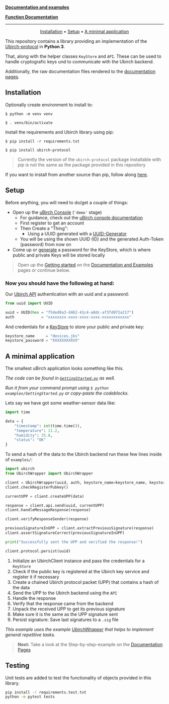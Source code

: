 [**Documentation and examples**](https://developer.ubirch.com/ubirch-protocol-python/)

[**Function Documentation**](https://developer.ubirch.com/function_documentation/ubirch-protocol-python/)

---

<!-- IMPORTANT
  The Getting Started and the README have the same content. 
  But for Github to render it as the repo description and Github Pages (Jekyll) to be able to find it, there need to be two.
  The links are different in some places, so please don't just copy paste everything while doing changes.
-->

<p align="center">
    <a href="#installation">Installation</a> •
    <a href="#setup">Setup</a> •
    <a href="#a-minimal-application">A minimal application</a>
</p>


This repository contains a library providing an implementation of the [Ubirch-protocol](https://github.com/ubirch/ubirch-protocol) in **Python 3**.

That, along with the helper classes `KeyStore` and `API`. These can be used to handle cryptografic keys und to communicate with the Ubirch backend.

Additionally, the raw documentation files rendered to the [documentation pages](https://developer.ubirch.com/ubirch-protocol-python/).

## Installation
Optionally create environment to install to:

`$ python -m venv venv`

`$ . venv/bin/activate`

Install the requirements and Ubirch library using pip:

`$ pip install -r requirements.txt`

`$ pip install ubirch-protocol`

> Currently the version of the `ubirch-protocol` package installable with pip is not the same as the package provided in this repository

If you want to install from another source than pip, follow along [here](docs/NotPip.md).

## Setup
Before anything, you will need to do/get a couple of things:
- Open up the [uBirch Console](https://console.demo.ubirch.com) (`'demo'` stage)
  - For guidance, check out the [uBirch console documentation](https://developer.ubirch.com/console.html)
  - First register to get an account 
  - Then Create a "Thing":
    - Using a UUID generated with a [UUID-Generator](https://www.uuidgenerator.net/)
  - You will be using the shown UUID (ID) and the generated Auth-Token (password) from now on
- Come up or [generate](https://www.random.org/passwords/) a password for the KeyStore, which is where public and private Keys will be stored locally

> Open up the [Getting started](https://developer.ubirch.com/ubirch-protocol-python/GettingStarted.html) on the [Documentation and Examples](https://developer.ubirch.com/ubirch-protocol-python/) pages or continue below.

### Now you should have the following at hand:

Our [Ubirch API](http://developer.ubirch.com/function_documentation/ubirch-protocol-python/) 
authentication with an uuid and a password:
```python
from uuid import UUID

uuid = UUID(hex = "f5ded8a3-d462-41c4-a8dc-af3fd072a217")
auth            = "xxxxxxxx-xxxx-xxxx-xxxx-xxxxxxxxxxxx"
```

And credentials for a [KeyStore](http://developer.ubirch.com/function_documentation/ubirch-protocol-python/) 
to store your public and private key:
```python
keystore_name     = "devices.jks"
keystore_password = "XXXXXXXXXXX"
```

## A minimal application
The smallest uBirch application looks something like this. 

*The code can be found in [`GettingStarted.py`](examples/GettingStarted.py) as well.*

*Run it from your command prompt using `$ python examples/GettingStarted.py` or copy-paste the codeblocks.*

Lets say we have got some weather-sensor data like:

```python
import time

data = {
    "timestamp": int(time.time()),
    "temperature": 11.2,
    "humidity": 35.8,
    "status": "OK"
}
```

To send a hash of the data to the Ubirch backend run these few lines inside of `examples/`:
```python
import ubirch
from UbirchWrapper import UbirchWrapper

client = UbirchWrapper(uuid, auth, keystore_name=keystore_name, keystore_password=keystore_password)
client.checkRegisterPubkey()

currentUPP = client.createUPP(data)

response = client.api.send(uuid, currentUPP)
client.handleMessageResponse(response)

client.verifyResponseSender(response)

previousSignatureInUPP = client.extractPreviousSignature(response)
client.assertSignatureCorrect(previousSignatureInUPP)

print("Successfully sent the UPP and verified the response!")

client.protocol.persist(uuid)
```

1. Initialize an UbirchClient instance and pass the credentials for a `KeyStore`
2. Check if the public key is registered at the Ubirch key service and register it if necessary
3. Create a chained Ubirch protocol packet (UPP) that contains a hash of the data 
4. Send the UPP to the Ubirch backend using the `API`
5. Handle the response
6. Verify that the response came from the backend
7. Unpack the received UPP to get its previous signature 
8. Make sure it is the same as the UPP signature sent
9. Persist signature: Save last signatures to a `.sig` file

*This example uses the example [UbirchWrapper](examples/UbirchWrapper.py) that helps to implement general repetitive tasks.*

> **Next:** Take a look at the Step-by-step-example on the [Documentation Pages](https://developer.ubirch.com/ubirch-protocol-python/)


## Testing
Unit tests are added to test the functionality of objects provided in this library.

```bash
pip install -r requirements.test.txt
python -m pytest tests
```

